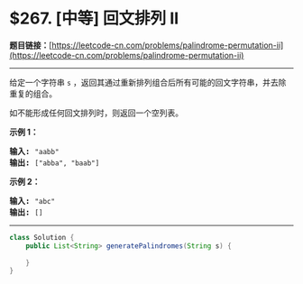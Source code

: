 # $267. [中等] 回文排列 II

**题目链接：**[https://leetcode-cn.com/problems/palindrome-permutation-ii](https://leetcode-cn.com/problems/palindrome-permutation-ii)

---

<div class="content__1Y2H">
 <div class="notranslate">
  <p>给定一个字符串 <code>s</code>&nbsp;，返回其通过重新排列组合后所有可能的回文字符串，并去除重复的组合。</p> 
  <p>如不能形成任何回文排列时，则返回一个空列表。</p> 
  <p><strong>示例 1：</strong></p> 
  <pre class="language-text"><strong>输入: </strong><code>"aabb"</code>
<strong>输出: </strong><code>["abba", "baab"]</code></pre> 
  <p><strong>示例 2：</strong></p> 
  <pre class="language-text"><strong>输入: </strong><code>"abc"</code>
<strong>输出: </strong><code>[]</code></pre> 
 </div>
</div>

---

```java
class Solution {
    public List<String> generatePalindromes(String s) {
        
    }
}
```